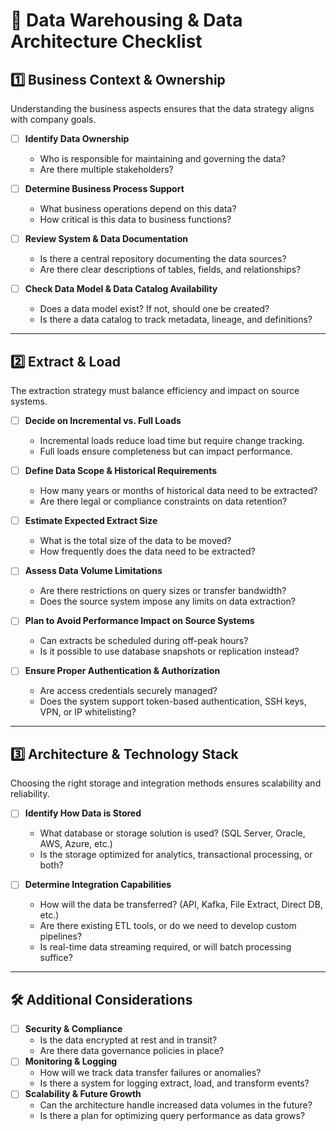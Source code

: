 # 📌 Data Warehousing & Data Architecture Checklist  

## **1️⃣ Business Context & Ownership**  
Understanding the business aspects ensures that the data strategy aligns with company goals.  

- [ ] **Identify Data Ownership**  
  - Who is responsible for maintaining and governing the data?  
  - Are there multiple stakeholders?  

- [ ] **Determine Business Process Support**  
  - What business operations depend on this data?  
  - How critical is this data to business functions?  

- [ ] **Review System & Data Documentation**  
  - Is there a central repository documenting the data sources?  
  - Are there clear descriptions of tables, fields, and relationships?  

- [ ] **Check Data Model & Data Catalog Availability**  
  - Does a data model exist? If not, should one be created?  
  - Is there a data catalog to track metadata, lineage, and definitions?  

---

## **2️⃣ Extract & Load**  
The extraction strategy must balance efficiency and impact on source systems.  

- [ ] **Decide on Incremental vs. Full Loads**  
  - Incremental loads reduce load time but require change tracking.  
  - Full loads ensure completeness but can impact performance.  

- [ ] **Define Data Scope & Historical Requirements**  
  - How many years or months of historical data need to be extracted?  
  - Are there legal or compliance constraints on data retention?  

- [ ] **Estimate Expected Extract Size**  
  - What is the total size of the data to be moved?  
  - How frequently does the data need to be extracted?  

- [ ] **Assess Data Volume Limitations**  
  - Are there restrictions on query sizes or transfer bandwidth?  
  - Does the source system impose any limits on data extraction?  

- [ ] **Plan to Avoid Performance Impact on Source Systems**  
  - Can extracts be scheduled during off-peak hours?  
  - Is it possible to use database snapshots or replication instead?  

- [ ] **Ensure Proper Authentication & Authorization**  
  - Are access credentials securely managed?  
  - Does the system support token-based authentication, SSH keys, VPN, or IP whitelisting?  

---

## **3️⃣ Architecture & Technology Stack**  
Choosing the right storage and integration methods ensures scalability and reliability.  

- [ ] **Identify How Data is Stored**  
  - What database or storage solution is used? (SQL Server, Oracle, AWS, Azure, etc.)  
  - Is the storage optimized for analytics, transactional processing, or both?  

- [ ] **Determine Integration Capabilities**  
  - How will the data be transferred? (API, Kafka, File Extract, Direct DB, etc.)  
  - Are there existing ETL tools, or do we need to develop custom pipelines?  
  - Is real-time data streaming required, or will batch processing suffice?  

---

## **🛠 Additional Considerations**
- [ ] **Security & Compliance**  
  - Is the data encrypted at rest and in transit?  
  - Are there data governance policies in place?  
- [ ] **Monitoring & Logging**  
  - How will we track data transfer failures or anomalies?  
  - Is there a system for logging extract, load, and transform events?  
- [ ] **Scalability & Future Growth**  
  - Can the architecture handle increased data volumes in the future?  
  - Is there a plan for optimizing query performance as data grows?  
